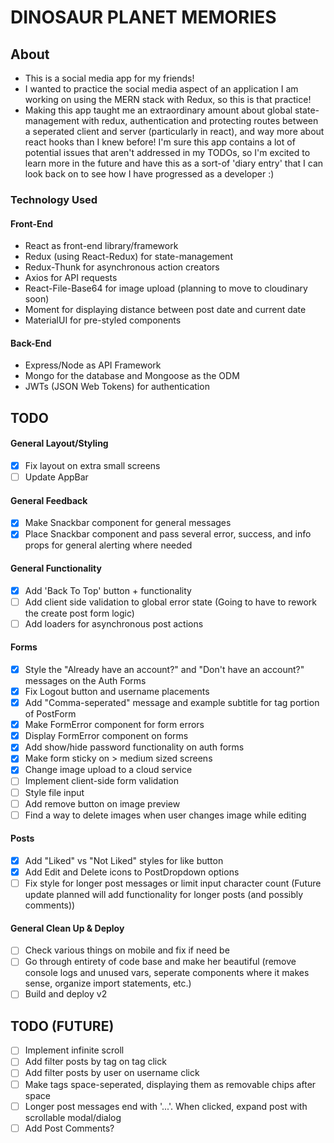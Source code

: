 # DINOSAUR PLANET MEMORIES

## About

- This is a social media app for my friends!
- I wanted to practice the social media aspect of an application I am working on using the MERN stack with Redux, so this is that practice!
- Making this app taught me an extraordinary amount about global state-management with redux, authentication and protecting routes between a seperated client and server (particularly in react), and way more about react hooks than I knew before! I'm sure this app contains a lot of potential issues that aren't addressed in my TODOs, so I'm excited to learn more in the future and have this as a sort-of 'diary entry' that I can look back on to see how I have progressed as a developer :)

### Technology Used

#### Front-End

- React as front-end library/framework
- Redux (using React-Redux) for state-management
- Redux-Thunk for asynchronous action creators
- Axios for API requests
- React-File-Base64 for image upload (planning to move to cloudinary soon)
- Moment for displaying distance between post date and current date
- MaterialUI for pre-styled components

#### Back-End

- Express/Node as API Framework
- Mongo for the database and Mongoose as the ODM
- JWTs (JSON Web Tokens) for authentication

## TODO

#### General Layout/Styling

- [x] Fix layout on extra small screens
- [ ] Update AppBar

#### General Feedback

- [x] Make Snackbar component for general messages
- [x] Place Snackbar component and pass several error, success, and info props for general alerting where needed

#### General Functionality

- [x] Add 'Back To Top' button + functionality
- [ ] Add client side validation to global error state (Going to have to rework the create post form logic)
- [ ] Add loaders for asynchronous post actions

#### Forms

- [x] Style the "Already have an account?" and "Don't have an account?" messages on the Auth Forms
- [x] Fix Logout button and username placements
- [x] Add "Comma-seperated" message and example subtitle for tag portion of PostForm
- [x] Make FormError component for form errors
- [x] Display FormError component on forms
- [x] Add show/hide password functionality on auth forms
- [x] Make form sticky on > medium sized screens
- [x] Change image upload to a cloud service
- [ ] Implement client-side form validation
- [ ] Style file input
- [ ] Add remove button on image preview
- [ ] Find a way to delete images when user changes image while editing

#### Posts

- [x] Add "Liked" vs "Not Liked" styles for like button
- [x] Add Edit and Delete icons to PostDropdown options
- [ ] Fix style for longer post messages or limit input character count (Future update planned will add functionality for longer posts (and possibly comments))

#### General Clean Up & Deploy

- [ ] Check various things on mobile and fix if need be
- [ ] Go through entirety of code base and make her beautiful (remove console logs and unused vars, seperate components where it makes sense, organize import statements, etc.)
- [ ] Build and deploy v2

## TODO (FUTURE)

- [ ] Implement infinite scroll
- [ ] Add filter posts by tag on tag click
- [ ] Add filter posts by user on username click
- [ ] Make tags space-seperated, displaying them as removable chips after space
- [ ] Longer post messages end with '...'. When clicked, expand post with scrollable modal/dialog
- [ ] Add Post Comments?
